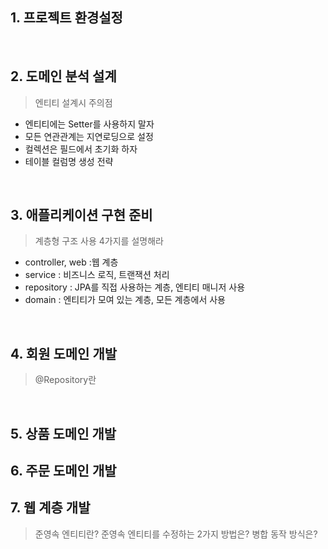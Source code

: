 ## 1. 프로젝트 환경설정

<br>

## 2. 도메인 분석 설계
> 엔티티 설계시 주의점
- 엔티티에는 Setter를 사용하지 말자
- 모든 연관관계는 지연로딩으로 설정
- 컬렉션은 필드에서 초기화 하자
- 테이블 컬럼명 생성 전략

<br>

## 3. 애플리케이션 구현 준비
> 계층형 구조 사용 4가지를 설명해라
- controller, web :웹 계층
- service : 비즈니스 로직, 트랜잭션 처리
- repository : JPA를 직접 사용하는 계층, 엔티티 매니저 사용
- domain : 엔티티가 모여 있는 계층, 모든 계층에서 사용

<br>

## 4. 회원 도메인 개발
> @Repository란

<br>

## 5. 상품 도메인 개발
## 6. 주문 도메인 개발
## 7. 웹 계층 개발
> 준영속 엔티티란?
> 준영속 엔티티를 수정하는 2가지 방법은?
> 병합 동작 방식은?
